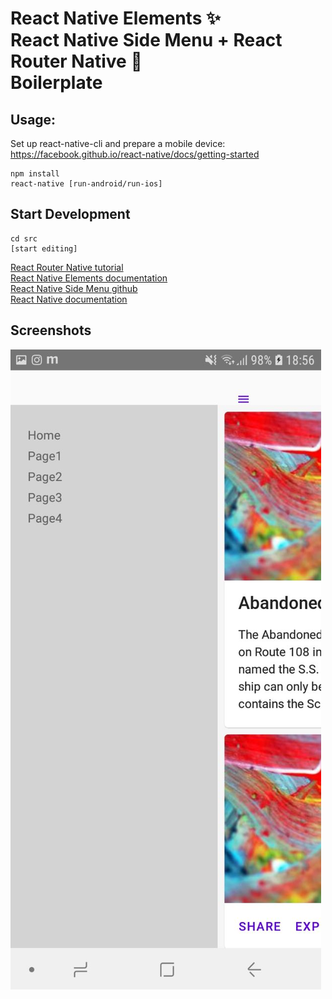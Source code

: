 # React Native Elements ✨<br>React Native Side Menu + React Router Native 🎌<br>Boilerplate

## Usage:
Set up react-native-cli and prepare a mobile device:<br>
https://facebook.github.io/react-native/docs/getting-started


```
npm install
react-native [run-android/run-ios]

```

## Start Development

```
cd src
[start editing]

```

[React Router Native tutorial](https://reacttraining.com/react-router/native/guides/quick-start)<br>
[React Native Elements documentation](https://react-native-training.github.io/react-native-elements/)<br>
[React Native Side Menu github](https://github.com/react-native-community/react-native-side-menu)<br>
[React Native documentation](https://facebook.github.io/react-native/docs/tutorial)<br>

## Screenshots
![Alt text](./screenshots/1.jpg)